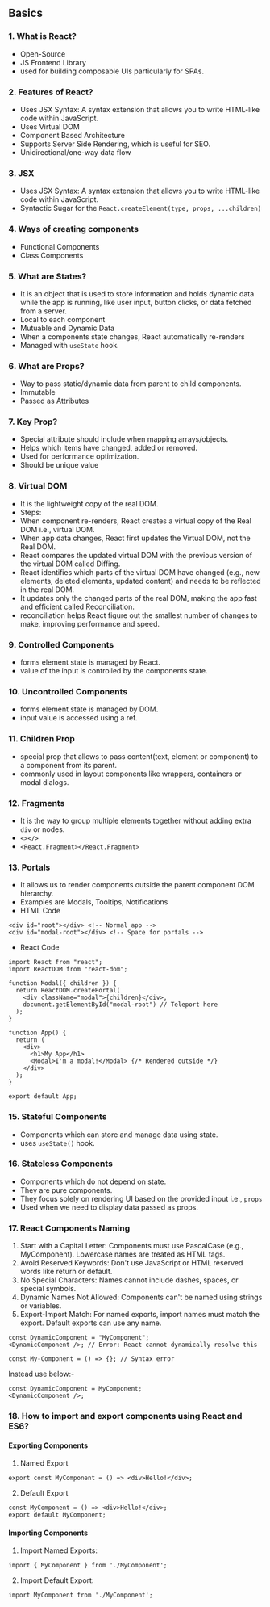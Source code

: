 ## Basics

### 1. What is React?

- Open-Source
- JS Frontend Library
- used for building composable UIs particularly for SPAs.

### 2. Features of React?

- Uses JSX Syntax: A syntax extension that allows you to write HTML-like code within JavaScript.
- Uses Virtual DOM
- Component Based Architecture
- Supports Server Side Rendering, which is useful for SEO.
- Unidirectional/one-way data flow

### 3. JSX

- Uses JSX Syntax: A syntax extension that allows you to write HTML-like code within JavaScript.
- Syntactic Sugar for the `React.createElement(type, props, ...children)`

### 4. Ways of creating components

- Functional Components
- Class Components

### 5. What are States?

- It is an object that is used to store information and holds dynamic data while the app is running, like user input, button clicks, or data fetched from a server.
- Local to each component
- Mutuable and Dynamic Data
- When a components state changes, React automatically re-renders
- Managed with `useState` hook.

### 6. What are Props?

- Way to pass static/dynamic data from parent to child components.
- Immutable
- Passed as Attributes

### 7. Key Prop?

- Special attribute should include when mapping arrays/objects.
- Helps which items have changed, added or removed.
- Used for performance optimization.
- Should be unique value

### 8. Virtual DOM

- It is the lightweight copy of the real DOM.
- Steps:
- When component re-renders, React creates a virtual copy of the Real DOM i.e., virtual DOM.
- When app data changes, React first updates the Virtual DOM, not the Real DOM.
- React compares the updated virtual DOM with the previous version of the virtual DOM called Diffing.
- React identifies which parts of the virtual DOM have changed (e.g., new elements, deleted elements, updated content) and needs to be reflected in the real DOM.
- It updates only the changed parts of the real DOM, making the app fast and efficient called Reconciliation.
- reconciliation helps React figure out the smallest number of changes to make, improving performance and speed.

### 9. Controlled Components

- forms element state is managed by React.
- value of the input is controlled by the components state.

### 10. Uncontrolled Components

- forms element state is managed by DOM.
- input value is accessed using a ref.

### 11. Children Prop

- special prop that allows to pass content(text, element or component) to a component from its parent.
- commonly used in layout components like wrappers, containers or modal dialogs.

### 12. Fragments

- It is the way to group multiple elements together without adding extra `div` or nodes.
- `<></>`
- `<React.Fragment></React.Fragment>`

### 13. Portals

- It allows us to render components outside the parent component DOM hierarchy.
- Examples are Modals, Tooltips, Notifications
- HTML Code

```
<div id="root"></div> <!-- Normal app -->
<div id="modal-root"></div> <!-- Space for portals -->
```

- React Code

```
import React from "react";
import ReactDOM from "react-dom";

function Modal({ children }) {
  return ReactDOM.createPortal(
    <div className="modal">{children}</div>,
    document.getElementById("modal-root") // Teleport here
  );
}

function App() {
  return (
    <div>
      <h1>My App</h1>
      <Modal>I'm a modal!</Modal> {/* Rendered outside */}
    </div>
  );
}

export default App;
```

### 15. Stateful Components

- Components which can store and manage data using state.
- uses `useState()` hook.

### 16. Stateless Components

- Components which do not depend on state.
- They are pure components.
- They focus solely on rendering UI based on the provided input i.e., `props`
- Used when we need to display data passed as props.

### 17. React Components Naming

1. Start with a Capital Letter: Components must use PascalCase (e.g., MyComponent). Lowercase names are treated as HTML tags.
2. Avoid Reserved Keywords: Don't use JavaScript or HTML reserved words like return or default.
3. No Special Characters: Names cannot include dashes, spaces, or special symbols.
4. Dynamic Names Not Allowed: Components can't be named using strings or variables.
5. Export-Import Match: For named exports, import names must match the export. Default exports can use any name.

```
const DynamicComponent = "MyComponent";
<DynamicComponent />; // Error: React cannot dynamically resolve this

const My-Component = () => {}; // Syntax error
```

Instead use below:-

```
const DynamicComponent = MyComponent;
<DynamicComponent />;
```

### 18. How to import and export components using React and ES6?

#### Exporting Components

1. Named Export

```
export const MyComponent = () => <div>Hello!</div>;
```

2. Default Export

```
const MyComponent = () => <div>Hello!</div>;
export default MyComponent;
```
#### Importing Components
1. Import Named Exports:
```
import { MyComponent } from './MyComponent';
```
2. Import Default Export:
```
import MyComponent from './MyComponent';
```